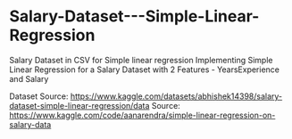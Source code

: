 # Salary-Dataset---Simple-Linear-Regression
Salary Dataset in CSV for Simple linear regression
Implementing Simple Linear Regression for a Salary Dataset with 2 Features - YearsExperience and Salary

Dataset Source: https://www.kaggle.com/datasets/abhishek14398/salary-dataset-simple-linear-regression/data
Source: https://www.kaggle.com/code/aanarendra/simple-linear-regression-on-salary-data

